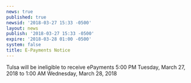 ```yaml
---
news: true
published: true
newsid: '2018-03-27 15:33 -0500'
layout: news
publish: '2018-03-27 15:33 -0500'
expire: '2018-03-28 01:00 -0500'
system: false
title: E-Payments Notice
---
```

Tulsa will be ineligible to receive ePayments 5:00 PM Tuesday, March 27, 2018 to 1:00 AM Wednesday, March 28, 2018
